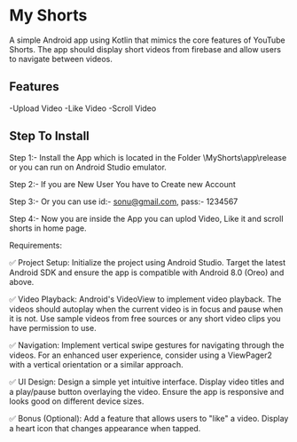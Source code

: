 # My Shorts

A simple Android app using Kotlin that mimics the core features of YouTube Shorts. The app should display short videos from firebase and allow users to navigate between videos.

## Features
-Upload Video
-Like Video
-Scroll Video

## Step To Install

Step 1:- Install the App which is located in the Folder \MyShorts\app\release or you can run on Android Studio emulator.

Step 2:- If you are New User You have to Create new Account

Step 3:- Or you can use id:- sonu@gmail.com, pass:- 1234567

Step 4:- Now you are inside the App you can uplod Video, Like it and scroll shorts in home page.



Requirements:

✅ Project Setup: Initialize the project using Android Studio. Target the latest Android SDK and ensure the app is compatible with Android 8.0 (Oreo) and above.

✅ Video Playback: Android's VideoView to implement video playback. The videos should autoplay when the current video is in focus and pause when it is not. Use sample videos from free sources or any short video clips you have permission to use.

✅ Navigation: Implement vertical swipe gestures for navigating through the videos. For an enhanced user experience, consider using a ViewPager2 with a vertical orientation or a similar approach.

✅ UI Design: Design a simple yet intuitive interface. Display video titles and a play/pause button overlaying the video. Ensure the app is responsive and looks good on different device sizes.

✅ Bonus (Optional): Add a feature that allows users to "like" a video. Display a heart icon that changes appearance when tapped.
